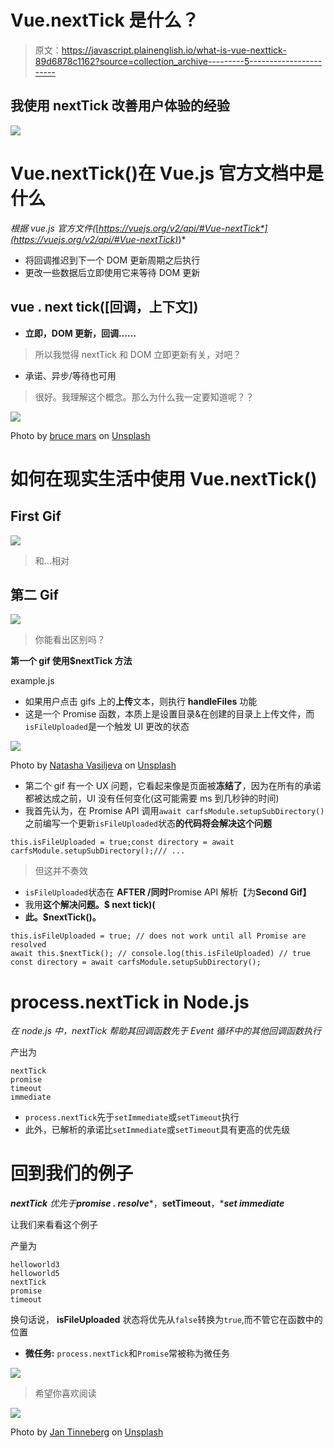 # Vue.nextTick 是什么？

> 原文：<https://javascript.plainenglish.io/what-is-vue-nexttick-89d6878c1162?source=collection_archive---------5----------------------->

## 我使用 nextTick 改善用户体验的经验

![](img/447359f2ed403050c2145f9a428c2814.png)

# Vue.nextTick()在 Vue.js 官方文档中是什么

*根据 vue.js 官方文件(*[*https://vuejs.org/v2/api/#Vue-nextTick*](https://vuejs.org/v2/api/#Vue-nextTick)*)*

*   将回调推迟到下一个 DOM 更新周期之后执行
*   更改一些数据后立即使用它来等待 DOM 更新

## vue . next tick([回调，上下文])

*   **立即，DOM 更新，回调……**

> 所以我觉得 nextTick 和 DOM 立即更新有关，对吧？

*   承诺、异步/等待也可用

> 很好。我理解这个概念。那么为什么我一定要知道呢？？

![](img/f42f9aca88fd0a65a8a64f731f4ffadc.png)

Photo by [bruce mars](https://unsplash.com/@brucemars?utm_source=medium&utm_medium=referral) on [Unsplash](https://unsplash.com?utm_source=medium&utm_medium=referral)

# 如何在现实生活中使用 Vue.nextTick()

## **First Gif**

![](img/6f60c6951d81ad35a367015142692121.png)

> 和...相对

## **第二 Gif**

![](img/d2bb6c575a2b3e41f8c351bbc55a634d.png)

> 你能看出区别吗？

**第一个 gif 使用$nextTick 方法**

example.js

*   如果用户点击 gifs 上的**上传**文本，则执行 **handleFiles** 功能
*   这是一个 Promise 函数，本质上是设置目录&在创建的目录上上传文件，而`isFileUploaded`是一个触发 UI 更改的状态

![](img/1240105135aa1270f6bb9b9ddd4d87c4.png)

Photo by [Natasha Vasiljeva](https://unsplash.com/@nlo_nata?utm_source=medium&utm_medium=referral) on [Unsplash](https://unsplash.com?utm_source=medium&utm_medium=referral)

*   第二个 gif 有一个 UX 问题，它看起来像是页面被**冻结了**，因为在所有的承诺都被达成之前，UI 没有任何变化(这可能需要 ms 到几秒钟的时间)
*   我首先认为，在 Promise API 调用`await carfsModule.setupSubDirectory()`之前编写一个更新`isFileUploaded`状态**的代码将会解决这个问题**

```
this.isFileUploaded = true;const directory = await carfsModule.setupSubDirectory();/// ...
```

> 但这并不奏效

*   `isFileUploaded`状态在 **AFTER /同时**Promise API 解析【为**Second Gif】**
*   我用**这个解决问题。$ next tick)(**
*   **此。$nextTick()。**

```
this.isFileUploaded = true; // does not work until all Promise are resolved
await this.$nextTick(); // console.log(this.isFileUploaded) // true    const directory = await carfsModule.setupSubDirectory();
```

# process.nextTick in Node.js

*在 node.js 中，nextTick 帮助其回调函数先于 Event 循环中的其他回调函数执行*

产出为

```
nextTick
promise
timeout
immediate
```

*   `process.nextTick`先于`setImmediate`或`setTimeout`执行
*   此外，已解析的承诺比`setImmediate`或`setTimeout`具有更高的优先级

# 回到我们的例子

***nextTick*** *优先于****promise . resolve****，****setTimeout****，****set immediate***

让我们来看看这个例子

产量为

```
helloworld3
helloworld5
nextTick
promise
timeout
```

换句话说， **isFileUploaded** 状态将优先从`false`转换为`true`,而不管它在函数中的位置

*   **微任务:** `process.nextTick`和`Promise`常被称为微任务

![](img/63b13e89b7e57f108e022b80e10cd2d1.png)

> 希望你喜欢阅读

![](img/b6e0fe66c1bb701091fbcfa12d34368b.png)

Photo by [Jan Tinneberg](https://unsplash.com/@craft_ear?utm_source=medium&utm_medium=referral) on [Unsplash](https://unsplash.com?utm_source=medium&utm_medium=referral)